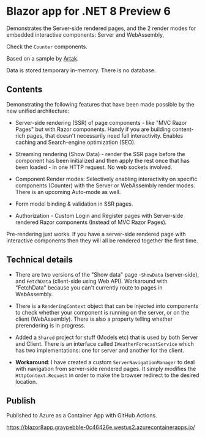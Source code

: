 # Blazor app for .NET 8 Preview 6

Demonstrates the Server-side rendered pages, and the 2 render modes for embedded interactive components: Server and WebAssembly,

Check the ``Counter`` components.

Based on a sample by [Artak](https://github.com/mkArtakMSFT).

Data is stored temporary in-memory. There is no database.

## Contents

Demonstrating the following features that have been made possible by the new unified architecture:

* Server-side rendering (SSR) of page components - like "MVC Razor Pages" but with Razor components. Handy if you are building content-rich pages, that doesn't necessarily need full interactivity. Enables caching and Search-engine optimization (SEO).

* Streaming rendering (Show Data) - render the SSR page before the component has been initialized and then apply the rest once that has been loaded - in one HTTP request. No web sockets involved.

* Component Render modes: Selectively enabling interactivity on specific components (Counter) with the Server or WebAssembly render modes. There is an upcoming Auto-mode as well.

* Form model binding & validation in SSR pages.

* Authorization - Custom Login and Register pages with Server-side rendered Razor components (Instead of MVC Razor Pages).

Pre-rendering just works. If you have a server-side rendered page with interactive components then they will all be rendered together the first time.

## Technical details

* There are two versions of the "Show data" page -``ShowData`` (server-side), and ``FetchData`` (client-side using Web API). Workaround with "FetchData" because you can't currently route to pages in WebAssembly.

* There is a ``RenderingContext`` object that can be injected into components to check whether your component is running on the server, or on the client (WebAssembly). There is also a property telling whether prerendering is in progress.

* Added a ``Shared`` project for stuff (Models etc) that is used by both Server and Client. There is an interface called ``IWeatherForecastService`` which has two implementations: one for server and another for the client.

* **Workaround**: I have created a custom ``ServerNavigationManager`` to deal with navigation from server-side rendered pages. It simply modifies the ``HttpContext.Request`` in order to make the browser redirect to the desired location.

## Publish

Published to Azure as a Container App with GitHub Actions.

https://blazor8app.graypebble-0c46426e.westus2.azurecontainerapps.io/
